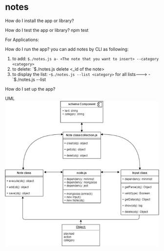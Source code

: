 # notes
How do I install the app or library?


How do I test the app or library?
npm test 

For Applications:

How do I run the app?
you can add notes by CLI as following:
1. to add: `$./notes.js a- <The note that you want to insert> --category <category>`
2. to delete: `$./notes.js delete <_id of the note>
3. to display the list: -`$./notes.js --list <category>`
    for all lists--->   - `$./notes.js --list

How do I set up the app?


UML
![uml](./assest/img/NotesyDiagram.jpg)